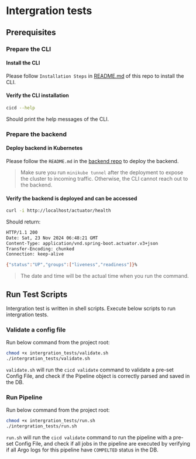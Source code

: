 # Intergration tests

## Prerequisites

### Prepare the CLI

#### Install the CLI

Please follow `Installation Steps` in [README.md](../README.md) of this repo to install the CLI.

#### Verify the CLI installation

```bash
cicd --help
```

Should print the help messages of the CLI.

### Prepare the backend

#### Deploy backend in Kubernetes

Please follow the `README.md` in the [backend repo](https://github.com/CS6510-SEA-F24/t3-cicd-backend) to deploy the backend.
> Make sure you run `minikube tunnel` after the deployment to expose the cluster to incoming traffic. Otherwise, the CLI cannot reach out to the backend.

#### Verify the backend is deployed and can be accessed

```bash
curl -i http://localhost/actuator/health
```

Should return:

```bash
HTTP/1.1 200
Date: Sat, 23 Nov 2024 06:48:21 GMT
Content-Type: application/vnd.spring-boot.actuator.v3+json
Transfer-Encoding: chunked
Connection: keep-alive

{"status":"UP","groups":["liveness","readiness"]}%
```

> The date and time will be the actual time when you run the command.

## Run Test Scripts

Intergration test is written in shell scripts. Execute below scripts to run intergration tests.

### Validate a config file

Run below command from the project root:

```bash
chmod +x intergration_tests/validate.sh
./intergration_tests/validate.sh
```

`validate.sh` will run the `cicd validate` command to validate a pre-set Config File, and check if the Pipeline object is correctly parsed and saved in the DB.

### Run Pipeline

Run below command from the project root:

```bash
chmod +x intergration_tests/run.sh
./intergration_tests/run.sh
```

`run.sh` will run the `cicd validate` command to run the pipeline with a pre-set Config File, and check if all jobs in the pipeline are executed by verifying if all Argo logs for this pipeline have `COMPELTED` status in the DB.
